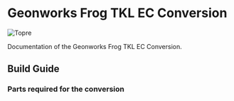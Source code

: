 # Geonworks Frog TKL EC Conversion

![Topre]([https://imgur.com/a/Ue9fVMG)

Documentation of the Geonworks Frog TKL EC Conversion. 

## Build Guide

### Parts required for the conversion
